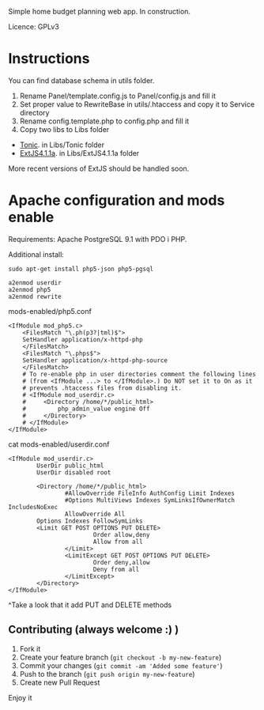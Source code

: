 Simple home budget planning web app. In construction.

Licence: GPLv3

Instructions
============

You can find database schema in utils folder.

1. Rename Panel/template.config.js to Panel/config.js and fill it
2. Set proper value to RewriteBase in utils/.htaccess and copy it to Service directory
3. Rename config.template.php to config.php and fill it
4. Copy two libs to Libs folder
* [Tonic](http://peej.github.com/tonic/). in Libs/Tonic folder
* [ExtJS4.1.1a](http://www.sencha.com/products/extjs/download/ext-js-4.1.1). in Libs/ExtJS4.1.1a folder

More recent versions of ExtJS should be handled soon.

Apache configuration and mods enable
============

Requirements:
Apache
PostgreSQL 9.1 with PDO i PHP.

Additional install:
```shell
sudo apt-get install php5-json php5-pgsql
```

```shell
a2enmod userdir
a2enmod php5
a2enmod rewrite
```

mods-enabled/php5.conf
```
<IfModule mod_php5.c>
    <FilesMatch "\.ph(p3?|tml)$">
    SetHandler application/x-httpd-php
    </FilesMatch>
    <FilesMatch "\.phps$">
    SetHandler application/x-httpd-php-source
    </FilesMatch>
    # To re-enable php in user directories comment the following lines
    # (from <IfModule ...> to </IfModule>.) Do NOT set it to On as it
    # prevents .htaccess files from disabling it.
    # <IfModule mod_userdir.c>
    #     <Directory /home/*/public_html>
    #         php_admin_value engine Off
    #     </Directory>
    # </IfModule>
</IfModule>
```

cat mods-enabled/userdir.conf
```
<IfModule mod_userdir.c>
        UserDir public_html
        UserDir disabled root

        <Directory /home/*/public_html>
                #AllowOverride FileInfo AuthConfig Limit Indexes
                #Options MultiViews Indexes SymLinksIfOwnerMatch IncludesNoExec
                AllowOverride All
        Options Indexes FollowSymLinks
        <Limit GET POST OPTIONS PUT DELETE>
                        Order allow,deny
                        Allow from all
                </Limit>
                <LimitExcept GET POST OPTIONS PUT DELETE>
                        Order deny,allow
                        Deny from all
                </LimitExcept>
        </Directory>
</IfModule>
```
^Take a look that it add PUT and DELETE methods

## Contributing (always welcome :) )

1. Fork it
2. Create your feature branch (`git checkout -b my-new-feature`)
3. Commit your changes (`git commit -am 'Added some feature'`)
4. Push to the branch (`git push origin my-new-feature`)
5. Create new Pull Request


Enjoy it
